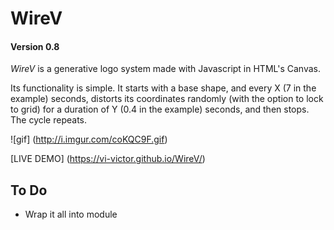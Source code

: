 # WireV
#### Version 0.8

_WireV_ is a generative logo system made with Javascript in HTML's Canvas.

Its functionality is simple. It starts with a base shape, and every X (7 in the example) seconds, distorts its coordinates randomly (with the option to lock to grid) for a duration of Y (0.4 in the example) seconds, and then stops. The cycle repeats.

![gif] (http://i.imgur.com/coKQC9F.gif)

[LIVE DEMO] (https://vi-victor.github.io/WireV/)

## To Do

* Wrap it all into module